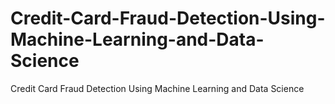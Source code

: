 # Credit-Card-Fraud-Detection-Using-Machine-Learning-and-Data-Science
Credit Card Fraud Detection Using Machine Learning and Data Science
